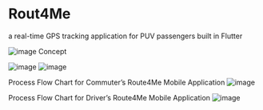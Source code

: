 # Rout4Me
a real-time GPS tracking application for PUV passengers built in Flutter

![image](https://github.com/user-attachments/assets/b60e36f7-a7e4-4a86-bb61-c915b9e6e534)
Concept


![image](https://github.com/user-attachments/assets/206a492e-ff5e-4902-bde7-fe5093f79602)
![image](https://github.com/user-attachments/assets/7af4cab5-c8d5-4fd7-8c9f-7ac99bf4cbef)

Process Flow Chart for Commuter’s Route4Me Mobile Application
![image](https://github.com/user-attachments/assets/d19c8568-46c3-4ca5-8022-2982add9578c)

Process Flow Chart for Driver’s Route4Me Mobile Application
![image](https://github.com/user-attachments/assets/5fa25323-6431-4033-9828-73f1fe813a62)
